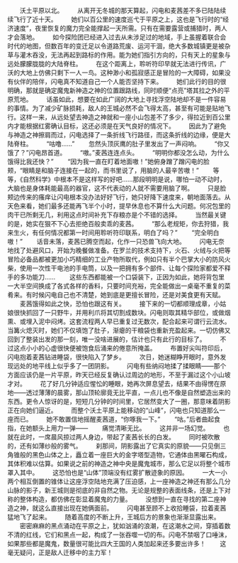 　　沃土平原以北。
　　从离开无冬城的那天算起，闪电和麦茜差不多已陆陆续续飞行了近十天。
　　她们以百公里的速度巡弋于平原之上，这也是飞行时的“经济速度”，夜里恢复的魔力完全能撑起一天所需。只有在需要露营或捕猎时，两人才会落地。
　　如今探险团已经进入过去从未涉足过的地域，手上虽握着联合会时代的地图，但数百年的变迁足以令道路荒废、运河干涸，绝大多数城镇更是被杂草与灌木吞没，无法再起到路标的作用。能为她们指引方向的，只有天上的星象与远处朦朦胧胧的大陆脊柱。
　　在这个距离上，聆听符印早就无法进行传讯，广沃的大地上仿佛只剩下一人一鸟。这种渺小和孤寂感正是冒险的一大障碍，如果没有伙伴的陪伴，闪电真不知道自己一个人能否坚持下来。
　　她们此行的目的很明确，那就是确定魔鬼新神造之神的位置跟路线，同时顺便“点亮”塔其拉之外的平原荒地。
　　话虽如此，想要在如此广阔的大地上寻找浮空陆地却不是一件容易的事情。为了减少矿脉损耗，敌人的王城必然不会飞得太高，甚至有可能是贴地飞行。这样一来，从远处望去神造之神就和一座小山包差不了多少，得拉近到百公里内才能根据红雾确认目标，这还必须是在天气良好的情况下。
　　因此为了避免与神造之神擦肩而过，闪电选择了一条折线飞行路径，而这条折线的边缘，便是大陆脊柱。
　　“咕噜……”
　　忽然头顶灰鹰的肚子里发出了一声闷响。
　　“你又饿了？”闪电昂首道。
　　“嗷。”麦茜连连点头。
　　“明明你都没怎么动，为什么饿得比我还快？”
　　“因为我一直在盯着地面嗷！”她俯身蹭了蹭闪电的脸颊，“眼睛是和脑子连接在一起的，而书里说了，用脑的人最辛苦嗷！”
　　等等，《自然科学》中根本不是这样写的好吧……那段明明是说，哪怕一动不动时，大脑也是身体耗能最高的器官，这不代表动的人就不需要用脑了啊。
　　只是脸颊边传来的瘙痒让闪电根本没办法好好飞行，她只好降下速度来，朝地面落去。从天色来看，她们最多还能再飞半个小时，提早休息也不算什么大问题。何况包里的肉干已所剩无几，利用这点时间补充下存粮亦是个不错的选择。
　　当然最关键的是，她实在狠不下心去拒绝百般卖乖的麦茜。
　　“那么老规矩，你去狩猎，我来生火，有任何情况都第一时间用聆听符印联系，明白了吗？”
　　“完全明白嗷！”
　　话音未落，麦茜已腾空而起，化作一只恐兽飞向大地。
　　闪电无奈地找了处避风口，开始为晚餐做准备。在罗兰的技术支持下，火石、火绒与火把等冒险必备品都被更加小巧精细的工业产物所取代，例如只有半个巴掌大小的防风火柴，使用一次性干电池的手电筒，以及一把拥有多个部件、让每个探险家都爱不释手的多功能刀……
　　这些东西都能被一个口袋装下，正因为如此，她将背包里一大半空间换成了各式各样的香料，只要时间充裕，完全能做出一桌毫不重复的菜肴来。有时候闪电自己也不清楚，她到底是更擅长冒险，还是对美食更有天赋。
　　麦茜饿得如此之快，恐怕也跟这有关。
　　接下来的一切都顺理成章，小姑娘很快抓回了一只野牛，并用利爪将其切割成数块。闪电则取其精华部位，或做烟熏、或埋入泥中闷烤。这套流程两人早已重复过无数次，配合起来可谓行云流水。当篝火熄灭时，她们不仅填饱了肚子，渐瘪的干粮袋也重新充盈起来。一切仿佛又回到了整装出发的那一刻，唯一没啥进展的，估计也只有此行的目标了。
　　不过这点小小的心虚很快便被饱食后涌来的倦意所掩盖。
　　布置好尖叫符印后，闪电抱着麦茜钻进睡袋，很快陷入了梦乡。
　　次日，她迷糊睁开眼时，意外发现远处的地平线上似乎多了一团阴影。
　　闪电有些纳闷地揉了揉眼睛——那个方面应该仍是一片平原，昨天已经反复确认过周边的地形，不至于漏过这个小山坡才对。
　　花了好几分钟适应惺忪的睡眼，她再次屏息望去，结果不由得愣在原地——透过薄薄的晨雾，那山顶轮廓竟无比平直，一点儿也不像是自然塑造出来的东西。更令人惊讶的是，短短几分钟的时间里，它居然变大了一圈，那意味着阴影正在向她们逼近。
　　而整个沃土平原上能移动的“山峰”，闪电也只知道那么一座而已。
　　她不敢置信地摇醒麦茜道，“你啄我一下。”
　　“咕。”后者曲起食指，在她额头上用力一弹——
　　痛觉清晰无比。
　　这并非一场幻觉。
　　也就在此时，一席晨风掠过两人身边，带起了麦茜长长的白发。
　　同时被吹散的，还有如薄纱般的雾气。
　　刹那间，阴影露出了它真实的原貌——只见倒三角锥般的黑色山体之上，矗立着一座巨大的金字塔型造物，它通体由黑曜石构成，其体积难以估算。如果说之前的神造之神中央是魔鬼城市，那么它足以将整个城市罩入其中。
　　这恐怕也是“山体”顶端没有红雾扩散迹象的原因。
　　一大一小两个相互倒置的锥体让这座浮空陆地充满了压迫感，上一座神造之神还有那么几分山脉的影子，新王城则是彻底的非自然之物。无论是规整的表面线条，还是上下对称的整体构造，都仿佛在彰显着魔鬼的力量。
　　没想到一直在寻找的第二座神造之神，就这么直接出现在她俩面前。
　　闪电甚至顾不上收拾睡袋，拉着麦茜猛地飞了起来。
　　随着高度的不断上升，王城后方的景象也渐渐显露出来。
　　密密麻麻的黑点涌动在平原之上，犹如汹涌的浪潮，在这潮水之间，穿插着数不清的红线，它们和黑点一起，构成了一张吞噬一切的布。闪电不禁咽了口唾沫，如果那些都是魔鬼，数量很可能比四大王国的人类加起来还多要出许多！
　　这毫无疑问，正是敌人迁移中的主力军！